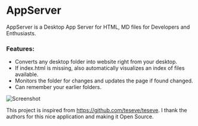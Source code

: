 # AppServer

AppServer is a Desktop App Server for HTML, MD files for Developers and Enthusiasts.

### Features:
+ Converts any desktop folder into website right from your desktop.
+ If index.html is missing, also automatically visualizes an index of files available.
+ Monitors the folder for changes and updates the page if found changed.
+ Can remember your earlier folders.

![Screenshot](https://github.com/bismay4u/AppServer/build/screenshot.png)


This project is inspired from https://github.com/teseve/teseve. I thank the authors for this nice application and making it Open Source.